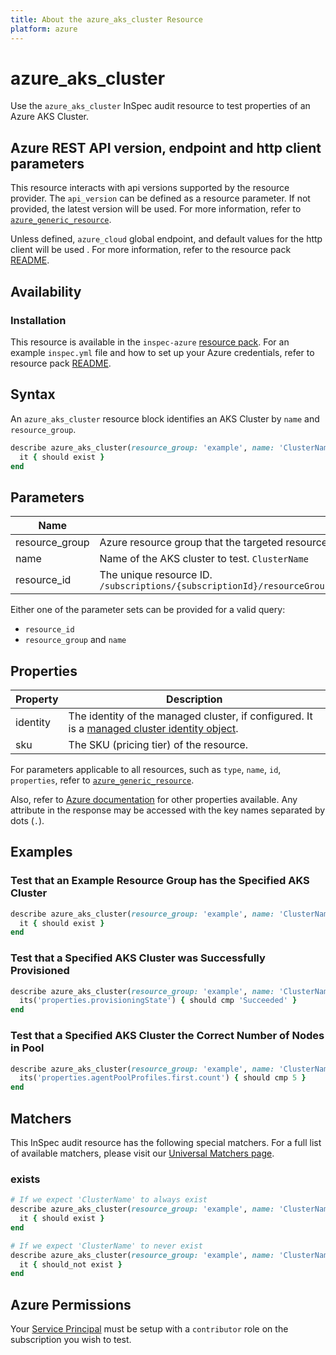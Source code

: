 ```yaml
---
title: About the azure_aks_cluster Resource
platform: azure
---
```


# azure_aks_cluster

Use the `azure_aks_cluster` InSpec audit resource to test properties of an Azure AKS Cluster.

## Azure REST API version, endpoint and http client parameters

This resource interacts with api versions supported by the resource provider.
The `api_version` can be defined as a resource parameter.
If not provided, the latest version will be used.
For more information, refer to [`azure_generic_resource`](azure_generic_resource.md).

Unless defined, `azure_cloud` global endpoint, and default values for the http client will be used .
For more information, refer to the resource pack [README](../../README.md). 

## Availability

### Installation

This resource is available in the `inspec-azure` [resource pack](https://github.com/inspec/inspec-azure). 
For an example `inspec.yml` file and how to set up your Azure credentials, refer to resource pack [README](../../README.md#Service-Principal).

## Syntax

An `azure_aks_cluster` resource block identifies an AKS Cluster by `name` and `resource_group`.
```ruby
describe azure_aks_cluster(resource_group: 'example', name: 'ClusterName') do
  it { should exist }
end
```
## Parameters

| Name                           | Description                                                                       |
|--------------------------------|-----------------------------------------------------------------------------------|
| resource_group                 | Azure resource group that the targeted resource resides in. `MyResourceGroup`     |
| name                           | Name of the AKS cluster to test. `ClusterName`                                      |
| resource_id                    | The unique resource ID. `/subscriptions/{subscriptionId}/resourceGroups/{resourceGroup}/providers/Microsoft.ContainerService/managedClusters/{ClusterName}` |

Either one of the parameter sets can be provided for a valid query:
- `resource_id`
- `resource_group` and `name`

## Properties

| Property          | Description |
|-------------------|-------------|
| identity          | The identity of the managed cluster, if configured. It is a [managed cluster identity object](https://docs.microsoft.com/en-us/rest/api/aks/managedclusters/get#managedclusteridentity). |
| sku               | The SKU (pricing tier) of the resource. |

For parameters applicable to all resources, such as `type`, `name`, `id`, `properties`, refer to [`azure_generic_resource`](azure_generic_resource.md#parameters).

Also, refer to [Azure documentation](https://docs.microsoft.com/en-us/rest/api/aks/managedclusters/get#managedcluster) for other properties available. 
Any attribute in the response may be accessed with the key names separated by dots (`.`).

## Examples

### Test that an Example Resource Group has the Specified AKS Cluster
```ruby
describe azure_aks_cluster(resource_group: 'example', name: 'ClusterName') do
  it { should exist }
end
```
### Test that a Specified AKS Cluster was Successfully Provisioned
```ruby
describe azure_aks_cluster(resource_group: 'example', name: 'ClusterName') do
  its('properties.provisioningState') { should cmp 'Succeeded' }
end
```
### Test that a Specified AKS Cluster the Correct Number of Nodes in Pool
```ruby
describe azure_aks_cluster(resource_group: 'example', name: 'ClusterName') do
  its('properties.agentPoolProfiles.first.count') { should cmp 5 }
end
```
## Matchers

This InSpec audit resource has the following special matchers. For a full list of available matchers, please visit our [Universal Matchers page](https://docs.chef.io/inspec/matchers/).

### exists
```ruby
# If we expect 'ClusterName' to always exist
describe azure_aks_cluster(resource_group: 'example', name: 'ClusterName') do
  it { should exist }
end

# If we expect 'ClusterName' to never exist
describe azure_aks_cluster(resource_group: 'example', name: 'ClusterName') do
  it { should_not exist }
end
```
## Azure Permissions

Your [Service Principal](https://docs.microsoft.com/en-us/azure/azure-resource-manager/resource-group-create-service-principal-portal) must be setup with a `contributor` role on the subscription you wish to test.
